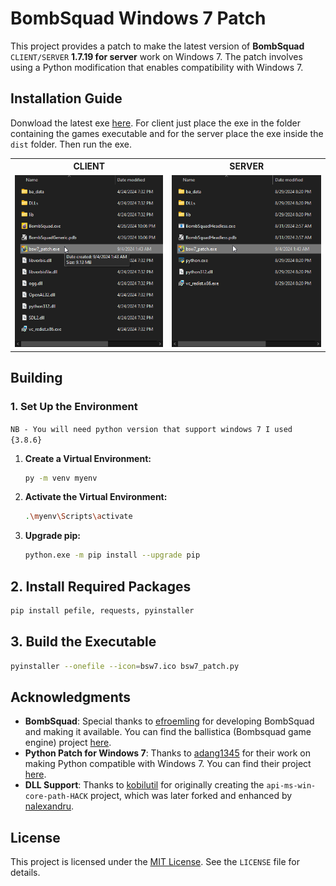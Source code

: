 # BombSquad Windows 7 Patch

This project provides a patch to make the latest version of **BombSquad** `CLIENT/SERVER` **1.7.19 for server** work on Windows 7. The patch involves using a Python modification that enables compatibility with Windows 7. 

## Installation Guide

Donwload the latest exe [here](dist/bsw7_patch.exe). For client just place the exe in the folder containing the games executable and for the server place the exe inside the `dist` folder. Then run the exe.

<table>
  <tr>
    <th style="text-align:center;">CLIENT</th>
    <th style="text-align:center;">SERVER</th>
  </tr>
  <tr>
    <td style="text-align:center;"><img src=client.png alt="CLIENT" width="300px"></td>
    <td style="text-align:center;"><img src=server.png alt="SERVER" width="300px"></td>
  </tr>
</table>

## Building 

### 1. Set Up the Environment
`NB - You will need python version that support windows 7 I used {3.8.6}`

1. **Create a Virtual Environment:**
   ```bash
   py -m venv myenv
   ```
2. **Activate the Virtual Environment:**
    ```bash
    .\myenv\Scripts\activate
    ```
3. **Upgrade pip:**
    ```bash
    python.exe -m pip install --upgrade pip
    ```
## 2. Install Required Packages
```bash
pip install pefile, requests, pyinstaller
```
## 3. Build the Executable
```bash
pyinstaller --onefile --icon=bsw7.ico bsw7_patch.py
```

## Acknowledgments

- **BombSquad**: Special thanks to [efroemling](https://github.com/efroemling/ballistica) for developing BombSquad and making it available. You can find the ballistica (Bombsquad game engine) project [here](https://github.com/efroemling/ballistica).
- **Python Patch for Windows 7**: Thanks to [adang1345](https://github.com/adang1345) for their work on making Python compatible with Windows 7. You can find their project [here](https://github.com/adang1345/PythonWin7).
- **DLL Support**: Thanks to [kobilutil](https://github.com/kobilutil/api-ms-win-core-path-HACK) for originally creating the `api-ms-win-core-path-HACK` project, which was later forked and enhanced by [nalexandru](https://github.com/nalexandru/api-ms-win-core-path-HACK).


## License

This project is licensed under the [MIT License](LICENSE). See the `LICENSE` file for details.

